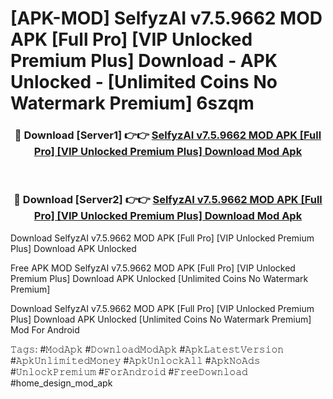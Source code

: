 # [APK-MOD] SelfyzAI v7.5.9662 MOD APK [Full Pro] [VIP Unlocked Premium Plus] Download - APK Unlocked - [Unlimited Coins No Watermark Premium] 6szqm



<div align="center">
<h3>🔴 Download [Server1] 👉👉 <a href="https://momento.my/?title=SelfyzAI_v7.5.9662_MOD_APK_[Full_Pro]_[VIP_Unlocked_Premium_Plus]_Download">SelfyzAI v7.5.9662 MOD APK [Full Pro] [VIP Unlocked Premium Plus] Download Mod Apk</a></h3><br>

<h3>🔴 Download [Server2] 👉👉 <a href="https://momento.my/?title=SelfyzAI_v7.5.9662_MOD_APK_[Full_Pro]_[VIP_Unlocked_Premium_Plus]_Download">SelfyzAI v7.5.9662 MOD APK [Full Pro] [VIP Unlocked Premium Plus] Download Mod Apk</a></h3>
</div>



Download SelfyzAI v7.5.9662 MOD APK [Full Pro] [VIP Unlocked Premium Plus] Download APK Unlocked

Free APK MOD SelfyzAI v7.5.9662 MOD APK [Full Pro] [VIP Unlocked Premium Plus] Download APK Unlocked [Unlimited Coins No Watermark Premium]

Download SelfyzAI v7.5.9662 MOD APK [Full Pro] [VIP Unlocked Premium Plus] Download APK Unlocked [Unlimited Coins No Watermark Premium] Mod For Android

𝚃𝚊𝚐𝚜: #𝙼𝚘𝚍𝙰𝚙𝚔 #𝙳𝚘𝚠𝚗𝚕𝚘𝚊𝚍𝙼𝚘𝚍𝙰𝚙𝚔 #𝙰𝚙𝚔𝙻𝚊𝚝𝚎𝚜𝚝𝚅𝚎𝚛𝚜𝚒𝚘𝚗 #𝙰𝚙𝚔𝚄𝚗𝚕𝚒𝚖𝚒𝚝𝚎𝚍𝙼𝚘𝚗𝚎𝚢 #𝙰𝚙𝚔𝚄𝚗𝚕𝚘𝚌𝚔𝙰𝚕𝚕 #𝙰𝚙𝚔𝙽𝚘𝙰𝚍𝚜 #𝚄𝚗𝚕𝚘𝚌𝚔𝙿𝚛𝚎𝚖𝚒𝚞𝚖 #𝙵𝚘𝚛𝙰𝚗𝚍𝚛𝚘𝚒𝚍 #𝙵𝚛𝚎𝚎𝙳𝚘𝚠𝚗𝚕𝚘𝚊𝚍 #home_design_mod_apk
